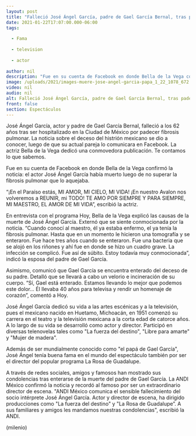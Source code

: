 ```yaml
---
layout: post
title: "Falleció José Ángel García, padre de Gael García Bernal, tras padecer fibrosis pulmonar"
date: 2021-01-22T17:07:00.000-06:00
tags:
  
  - Fama
  
  - television
  
  - actor
  
author: nil
description: "Fue en su cuenta de Facebook en donde Bella de la Vega confirmó la noticia de que el actor José Ángel García había muerto tras no superar la fibrosis pulmonar que lo aquejaba. "
image: /uploads/2021/images-muere-jose-angel-garcia-papa_1_22_1078_672.jpg
video: nil
audio: nil
alt: Falleció José Ángel García, padre de Gael García Bernal, tras padecer fibrosis pulmonar
front: false
section: Espectáculos
---
```


José Ángel García, actor y padre de Gael García Bernal, falleció a los 62 años tras ser hospitalizado en la Ciudad de México por padecer fibrosis pulmonar. La noticia sobre el deceso del histrión mexicano se dio a conocer, luego de que su actual pareja lo comunicara en Facebook. La actriz Bella de la Vega dedicó una conmovedora publicación. Te contamos lo que sabemos. 

Fue en su cuenta de Facebook en donde Bella de la Vega confirmó la noticia: el actor José Ángel García había muerto luego de no superar la fibrosis pulmonar que lo aquejaba. 

“¡En el Paraíso estás, MI AMOR, MI CIELO, MI VIDA! ¡En nuestro Avalon nos volveremos a REUNIR, mi TODO! TE AMO POR SIEMPRE Y PARA SIEMPRE, MI MAESTRO, EL AMOR DE MI VIDA”,  escribió la actriz. 

En entrevista con el programa Hoy, Bella de la Vega explicó las causas de la muerte de José Ángel García. Externó que se siente conmocionada por la noticia.  “Cuando conocí al maestro, él ya estaba enfermo, el ya tenía la fibrosis pulmonar. Hasta que en un momento le hicieron una tomografía y se enteraron. Fue hace tres años cuando se enteraron. Fue una bacteria que se alojó en los riñones y ahí fue en donde se hizo un cuadro grave. La infección se complicó. Fue así de súbito. Estoy todavía muy conmocionada”, indicó la esposa del padre de Gael García. 

Asimismo, comunicó que Gael García se encuentra enterado del deceso de su padre. Detalló que se llevará a cabo un velorio e incineración de su cuerpo.  “Sí, Gael está enterado. Estamos llevando lo mejor que podemos este dolor... Él llevaba 40 años para televisa y rendir un homenaje de corazón”, comentó a Hoy. 

José Ángel García dedicó su vida a las artes escénicas y a la televisión, pues el mexicano nacido en Huetamo, Michoacán, en 1951 comenzó su carrera en el teatro y la televisión mexicana a la corta edad de catorce años. A lo largo de su vida se desarrolló como actor y director. Participó en diversas telenovelas tales como "La fuerza del destino", "Libre para amarte" y "Mujer de madera". 

Además de ser mundialmente conocido como "el papá de Gael García", José Ángel tenía buena fama en el mundo del espectáculo también por ser el director del popular programa La Rosa de Guadalupe. 

A través de redes sociales, amigos y famosos han mostrado sus condolencias tras enterarse de la muerte del padre de Gael García.  La ANDI México confirmó la noticia y recordó al famoso por ser un extraordinario director de escena.  "ANDI México comunica el sensible fallecimiento del socio intérprete José Ángel García. Actor y director de escena, ha dirigido producciones como "La fuerza del destino" y "La Rosa de Guadalupe”. A sus familiares y amigos les mandamos nuestras condolencias", escribió la ANDI. 

(milenio)